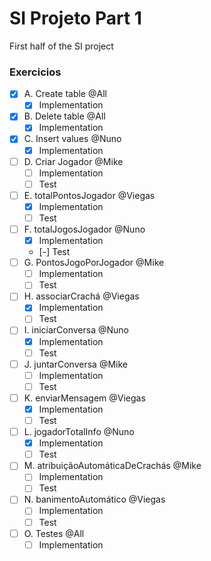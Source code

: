 # SI Projeto Part 1
First half of the SI project

### Exercicios
- [X] A. Create table @All  
  - [X] Implementation
- [X] B. Delete table @All  
  - [X] Implementation
- [X] C. Insert values @Nuno  
  - [X] Implementation
- [ ] D. Criar Jogador @Mike  
  - [ ] Implementation
  - [ ] Test
- [ ] E. totalPontosJogador @Viegas  
  - [X] Implementation
  - [ ] Test
- [ ] F. totalJogosJogador @Nuno  
  - [X] Implementation
  - [-] Test
- [ ] G. PontosJogoPorJogador @Mike  
  - [ ] Implementation
  - [ ] Test
- [ ] H. associarCrachá @Viegas  
  - [X] Implementation
  - [ ] Test
- [ ] I. iniciarConversa @Nuno  
  - [X] Implementation
  - [ ] Test
- [ ] J. juntarConversa @Mike  
  - [ ] Implementation
  - [ ] Test
- [ ] K. enviarMensagem @Viegas  
  - [X] Implementation
  - [ ] Test
- [ ] L. jogadorTotalInfo @Nuno  
  - [X] Implementation
  - [ ] Test
- [ ] M. atribuiçãoAutomáticaDeCrachás @Mike  
  - [ ] Implementation
  - [ ] Test
- [ ] N. banimentoAutomático @Viegas  
  - [ ] Implementation
  - [ ] Test
- [ ] O. Testes @All
  - [ ] Implementation
